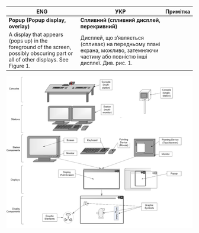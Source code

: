 | ENG                                                          | УКР                                                          | Примітка |
| ------------------------------------------------------------ | ------------------------------------------------------------ | -------- |
| **Popup (Popup display, overlay)**                           | **Спливний (спливний дисплей, перекривний)**                 |          |
| A display that appears (pops up) in the foreground of the screen, possibly obscuring part or all of other displays. See Figure 1. | Дисплей, що з’являється (спливає) на передньому плані екрана, можливо, затемняючи частину або повністю інші дисплеї. Див. рис. 1. |          |

![](media/1.png)